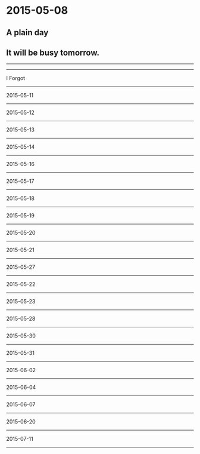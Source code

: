 # 2015-05-08
##  A plain day
##  It will be busy tomorrow.
------
****************************************************
 I Forgot 
 ************************************************
 2015-05-11
 ********************************************************************************
2015-05-12
***********************************************************************************************
2015-05-13
***************
2015-05-14
**********
2015-05-16
**********
2015-05-17
********
2015-05-18
*********
2015-05-19
*********
2015-05-20
*********
2015-05-21
******
2015-05-27
***
2015-05-22
******
2015-05-23
******
2015-05-28
***
2015-05-30
***
2015-05-31
***
2015-06-02
***
2015-06-04
***
2015-06-07
***
2015-06-20
***
2015-07-11
***
